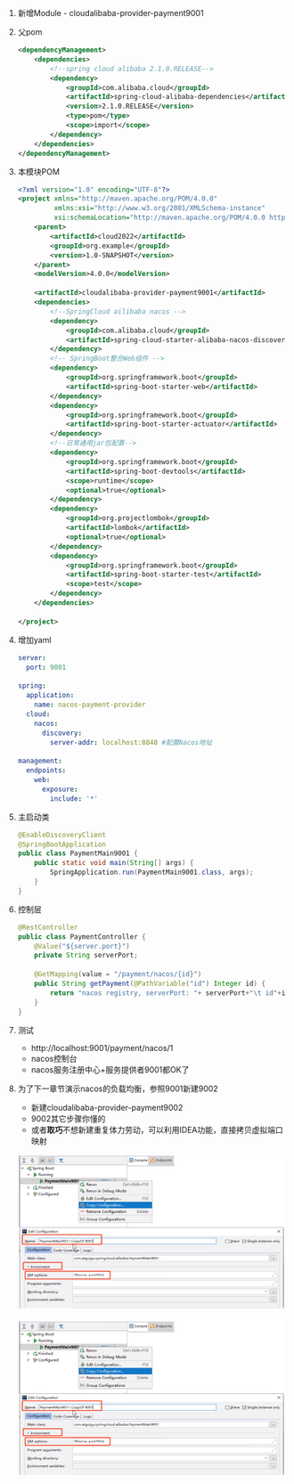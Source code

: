 1. 新增Module - cloudalibaba-provider-payment9001

2. 父pom

   ```xml
   <dependencyManagement>
       <dependencies>
           <!--spring cloud alibaba 2.1.0.RELEASE-->
           <dependency>
               <groupId>com.alibaba.cloud</groupId>
               <artifactId>spring-cloud-alibaba-dependencies</artifactId>
               <version>2.1.0.RELEASE</version>
               <type>pom</type>
               <scope>import</scope>
           </dependency>
       </dependencies>
   </dependencyManagement>
   ```

3. 本模块POM

   ```xml
   <?xml version="1.0" encoding="UTF-8"?>
   <project xmlns="http://maven.apache.org/POM/4.0.0"
            xmlns:xsi="http://www.w3.org/2001/XMLSchema-instance"
            xsi:schemaLocation="http://maven.apache.org/POM/4.0.0 http://maven.apache.org/xsd/maven-4.0.0.xsd">
       <parent>
           <artifactId>cloud2022</artifactId>
           <groupId>org.example</groupId>
           <version>1.0-SNAPSHOT</version>
       </parent>
       <modelVersion>4.0.0</modelVersion>
   
       <artifactId>cloudalibaba-provider-payment9001</artifactId>
       <dependencies>
           <!--SpringCloud ailibaba nacos -->
           <dependency>
               <groupId>com.alibaba.cloud</groupId>
               <artifactId>spring-cloud-starter-alibaba-nacos-discovery</artifactId>
           </dependency>
           <!-- SpringBoot整合Web组件 -->
           <dependency>
               <groupId>org.springframework.boot</groupId>
               <artifactId>spring-boot-starter-web</artifactId>
           </dependency>
           <dependency>
               <groupId>org.springframework.boot</groupId>
               <artifactId>spring-boot-starter-actuator</artifactId>
           </dependency>
           <!--日常通用jar包配置-->
           <dependency>
               <groupId>org.springframework.boot</groupId>
               <artifactId>spring-boot-devtools</artifactId>
               <scope>runtime</scope>
               <optional>true</optional>
           </dependency>
           <dependency>
               <groupId>org.projectlombok</groupId>
               <artifactId>lombok</artifactId>
               <optional>true</optional>
           </dependency>
           <dependency>
               <groupId>org.springframework.boot</groupId>
               <artifactId>spring-boot-starter-test</artifactId>
               <scope>test</scope>
           </dependency>
       </dependencies>
   
   </project>
   ```

4. 增加yaml

   ```yaml
   server:
     port: 9001
   
   spring:
     application:
       name: nacos-payment-provider
     cloud:
       nacos:
         discovery:
           server-addr: localhost:8848 #配置Nacos地址
   
   management:
     endpoints:
       web:
         exposure:
           include: '*'
   ```

5. 主启动类

   ```java
   @EnableDiscoveryClient
   @SpringBootApplication
   public class PaymentMain9001 {
       public static void main(String[] args) {
           SpringApplication.run(PaymentMain9001.class, args);
       }
   }
   ```

6. 控制层

   ```java
   @RestController
   public class PaymentController {
       @Value("${server.port}")
       private String serverPort;
   
       @GetMapping(value = "/payment/nacos/{id}")
       public String getPayment(@PathVariable("id") Integer id) {
           return "nacos registry, serverPort: "+ serverPort+"\t id"+id;
       }
   }
   ```

7. 测试

   - http://localhost:9001/payment/nacos/1
   - nacos控制台
   - nacos服务注册中心+服务提供者9001都OK了

8. 为了下一章节演示nacos的负载均衡，参照9001新建9002

   - 新建cloudalibaba-provider-payment9002
   - 9002其它步骤你懂的
   - 或者**取巧**不想新建重复体力劳动，可以利用IDEA功能，直接拷贝虚拟端口映射

   ![img](Nacos注册服务提供者.assets/2bef79cd8f72b8f23b815b49f4ba07ce.png)

   ![img](Nacos注册服务提供者.assets/2bef79cd8f72b8f23b815b49f4ba07ce-20220807165527500.png)

   